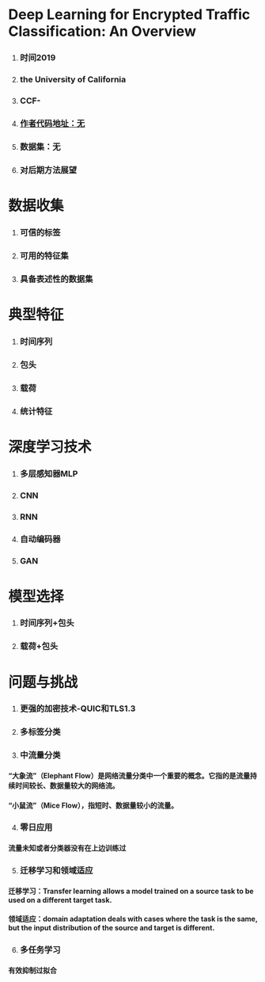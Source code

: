 # **Deep Learning for Encrypted Traffic Classification: An Overview**
1. ### 时间2019
2. ### the University of California
3. ### CCF-
4. ### [作者代码地址：无]()
5. ### 数据集：无
5. ### 对后期方法展望
# **数据收集**
1. ### 可信的标签
2. ### 可用的特征集
3. ### 具备表述性的数据集

# **典型特征**
1. ### 时间序列
2. ### 包头
3. ### 载荷
4. ### 统计特征
# **深度学习技术**
1. ### 多层感知器MLP
2. ### CNN
3. ### RNN
4. ### 自动编码器
5. ### GAN
# **模型选择**
1. ### 时间序列+包头
2. ### 载荷+包头
# **问题与挑战**
1. ### 更强的加密技术-QUIC和TLS1.3
2. ### 多标签分类
3. ### 中流量分类
#### “大象流”（Elephant Flow）是网络流量分类中一个重要的概念。它指的是流量持续时间较长、数据量较大的网络流。
#### “小鼠流”（Mice Flow），指短时、数据量较小的流量。
4. ### 零日应用
#### 流量未知或者分类器没有在上边训练过
5. ### 迁移学习和领域适应
#### 迁移学习：Transfer learning allows a model trained on a source task to be used on a different target task.
#### 领域适应：domain adaptation deals with cases where the task is the same, but the input distribution of the source and target is different. 
6. ### 多任务学习 ###
#### 有效抑制过拟合